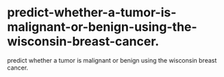 # predict-whether-a-tumor-is-malignant-or-benign-using-the-wisconsin-breast-cancer.
predict whether a tumor is malignant or benign using the wisconsin breast cancer.

